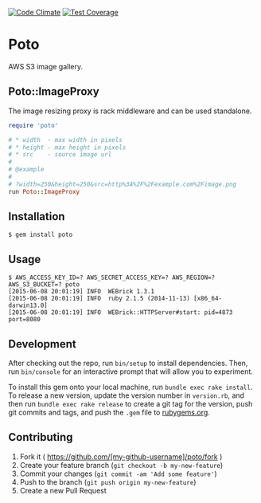 [![Code Climate](https://codeclimate.com/github/jamesmoriarty/poto/badges/gpa.svg)](https://codeclimate.com/github/jamesmoriarty/poto) [![Test Coverage](https://codeclimate.com/github/jamesmoriarty/poto/badges/coverage.svg)](https://codeclimate.com/github/jamesmoriarty/poto/coverage)

# Poto

AWS S3 image gallery.

## Poto::ImageProxy

The image resizing proxy is rack middleware and can be used standalone.

```ruby
require 'poto'

# * width  - max width in pixels
# * height - max height in pixels
# * src    - source image url
#
# @example
#
# ?width=250&height=250&src=http%3A%2F%2Fexample.com%2Fimage.png
run Poto::ImageProxy
```

## Installation

    $ gem install poto

## Usage

    $ AWS_ACCESS_KEY_ID=? AWS_SECRET_ACCESS_KEY=? AWS_REGION=? AWS_S3_BUCKET=? poto
    [2015-06-08 20:01:19] INFO  WEBrick 1.3.1
    [2015-06-08 20:01:19] INFO  ruby 2.1.5 (2014-11-13) [x86_64-darwin13.0]
    [2015-06-08 20:01:19] INFO  WEBrick::HTTPServer#start: pid=4873 port=8080

## Development

After checking out the repo, run `bin/setup` to install dependencies. Then, run `bin/console` for an interactive prompt that will allow you to experiment.

To install this gem onto your local machine, run `bundle exec rake install`. To release a new version, update the version number in `version.rb`, and then run `bundle exec rake release` to create a git tag for the version, push git commits and tags, and push the `.gem` file to [rubygems.org](https://rubygems.org).

## Contributing

1. Fork it ( https://github.com/[my-github-username]/poto/fork )
2. Create your feature branch (`git checkout -b my-new-feature`)
3. Commit your changes (`git commit -am 'Add some feature'`)
4. Push to the branch (`git push origin my-new-feature`)
5. Create a new Pull Request
